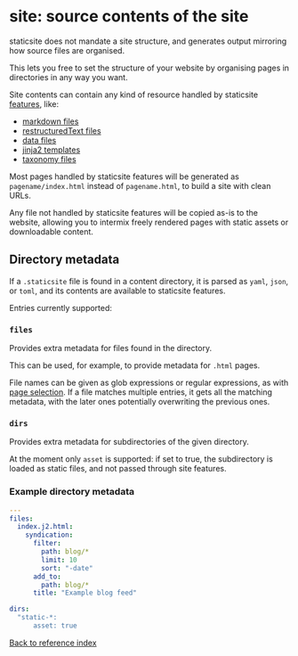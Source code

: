 # site: source contents of the site

staticsite does not mandate a site structure, and generates output mirroring
how source files are organised.

This lets you free to set the structure of your website by organising pages in
directories in any way you want.

Site contents can contain any kind of resource handled by staticsite
[features](feature.md), like:

* [markdown files](markdown.md)
* [restructuredText files](rst.rst)
* [data files](data.md)
* [jinja2 templates](jinja2.md)
* [taxonomy files](taxonomies.md)

Most pages handled by staticsite features will be generated as
`pagename/index.html` instead of `pagename.html`, to build a site with clean
URLs.

Any file not handled by staticsite features will be copied as-is to the
website, allowing you to intermix freely rendered pages with static assets or
downloadable content.


## Directory metadata

If a `.staticsite` file is found in a content directory, it is parsed as
`yaml`, `json`, or `toml`, and its contents are available to staticsite
features.

Entries currently supported:

### `files`

Provides extra metadata for files found in the directory.

This can be used, for example, to provide metadata for `.html` pages.

File names can be given as glob expressions or regular expressions, as with
[page selection](page-filter.md). If a file matches multiple entries, it gets
all the matching metadata, with the later ones potentially overwriting the
previous ones.

### `dirs`

Provides extra metadata for subdirectories of the given directory.

At the moment only `asset` is supported: if set to true, the subdirectory is
loaded as static files, and not passed through site features.


### Example directory metadata

```yaml
---
files:
  index.j2.html:
    syndication:
      filter:
        path: blog/*
        limit: 10
        sort: "-date"
      add_to:
        path: blog/*
      title: "Example blog feed"

dirs:
  "static-*:
      asset: true
```

[Back to reference index](reference.md)
